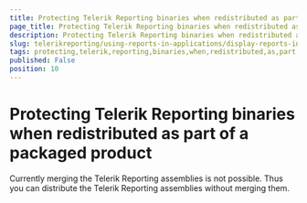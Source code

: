 ```yaml
---
title: Protecting Telerik Reporting binaries when redistributed as part of a packaged product
page_title: Protecting Telerik Reporting binaries when redistributed as part of a packaged product 
description: Protecting Telerik Reporting binaries when redistributed as part of a packaged product
slug: telerikreporting/using-reports-in-applications/display-reports-in-applications/protecting-telerik-reporting-binaries-when-redistributed-as-part-of-a-packaged-product
tags: protecting,telerik,reporting,binaries,when,redistributed,as,part,of,a,packaged,product
published: False
position: 10
---
```


# Protecting Telerik Reporting binaries when redistributed as part of a packaged product




Currently merging the Telerik Reporting assemblies is not possible.             Thus you can distribute the Telerik Reporting assemblies without merging them.

